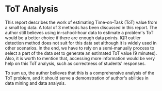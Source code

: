 # ToT Analysis

This report describes the work of estimating Time-on-Task (ToT) value from a small log data. A total of 3 methods has been discussed in this report. The author still believes using in-school-hour data to estimate a problem's ToT would be a better choice if there are enough data points. IQR outlier detection method does not suit for this data set although it is widely used in other scenarios. In the end, we have to rely on a semi-manually process to select a part of the data set to generate an estimated ToT value (9 minutes). Also, it is worth to mention that, accessing more information would be very help on this ToT analysis, such as correctness of students' responses.

To sum up, the author believes that this is a comprehensive analysis of the ToT problem, and it should serve a demonstration of author's abilities in data mining and data analysis.
